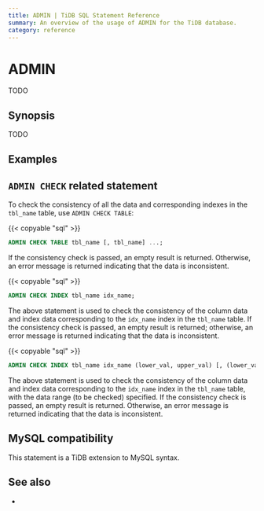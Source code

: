```yaml
---
title: ADMIN | TiDB SQL Statement Reference
summary: An overview of the usage of ADMIN for the TiDB database.
category: reference
---
```


# ADMIN

TODO

## Synopsis

TODO

## Examples

## `ADMIN CHECK` related statement

To check the consistency of all the data and corresponding indexes in the `tbl_name` table, use `ADMIN CHECK TABLE`:

{{< copyable "sql" >}}

```sql
ADMIN CHECK TABLE tbl_name [, tbl_name] ...;
```

If the consistency check is passed, an empty result is returned. Otherwise, an error message is returned indicating that the data is inconsistent.

{{< copyable "sql" >}}

```sql
ADMIN CHECK INDEX tbl_name idx_name;
```

The above statement is used to check the consistency of the column data and index data corresponding to the `idx_name` index in the `tbl_name` table. If the consistency check is passed, an empty result is returned; otherwise, an error message is returned indicating that the data is inconsistent.

{{< copyable "sql" >}}

```sql
ADMIN CHECK INDEX tbl_name idx_name (lower_val, upper_val) [, (lower_val, upper_val)] ...;
```

The above statement is used to check the consistency of the column data and index data corresponding to the `idx_name` index in the `tbl_name` table, with the data range (to be checked) specified. If the consistency check is passed, an empty result is returned. Otherwise, an error message is returned indicating that the data is inconsistent.

## MySQL compatibility

This statement is a TiDB extension to MySQL syntax.

## See also

* 
